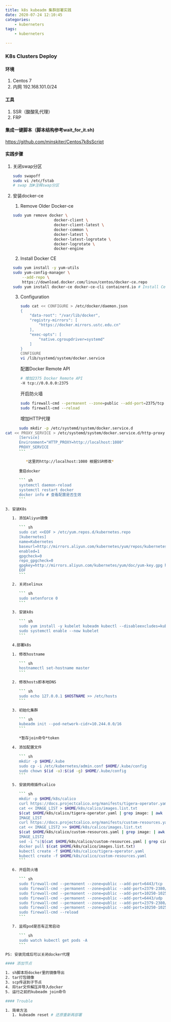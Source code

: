 ```yaml
---
title: k8s kubeadm 集群部署实践
date: 2020-07-24 12:10:45
categories: 
	- kuberneters
tags:
	- kuberneters

---
```


### K8s Clusters Deploy

#### 环境

1. Centos 7
2. 内网 192.168.101.0/24

#### 工具

1. SSR（酸酸乳代理）
2. FRP

#### 集成一键脚本（脚本结构参考wait_for_it.sh)

https://github.com/minskiter/Centos7k8sScript

<!-- more -->

#### 实践步骤

1. 关闭swap分区

   ``` sh
   sudo swapoff
   sudo vi /etc/fstab
   # swap 加#注释swap分区
   ```

2. 安装docker-ce

   1. Remove Older Docker-ce

   ``` sh
   sudo yum remove docker \
                     docker-client \
                     docker-client-latest \
                     docker-common \
                     docker-latest \
                     docker-latest-logrotate \
                     docker-logrotate \
                     docker-engine
   ```

   2. Install Docker CE

   ``` sh
   sudo yum install -y yum-utils
   sudo yum-config-manager \
       --add-repo \
       https://download.docker.com/linux/centos/docker-ce.repo
   sudo yum install docker-ce docker-ce-cli containerd.io # Install Ce # Warning install containerd.io on Centos 8 first
   ```

   3. Configuration

      ``` sh
      sudo cat << CONFIGURE > /etc/docker/daemon.json
      {
          "data-root": "/var/lib/docker",
          "registry-mirrors": [
              "https://docker.mirrors.ustc.edu.cn"
          ],
          "exec-opts": [
              "native.cgroupdriver=systemd"
          ]
      }
      CONFIGURE
      vi /lib/systemd/system/docker.service
      ```

      配置Docker Remote API

      ``` sh
      # 增加2375 Docker Remote API 
      -H tcp://0.0.0.0:2375 
      ```

      开启防火墙

      ``` sh
      sudo firewall-cmd --permanent --zone=public --add-port=2375/tcp
      sudo firewall-cmd --reload
      ```
      
      增加HTTP代理
      
``` sh
      sudo mkdir -p /etc/systemd/system/docker.service.d
cat << PROXY_SERVICE > /etc/systemd/system/docker.service.d/http-proxy.conf
      [Service]
      Environment="HTTP_PROXY=http://localhost:1080"
      PROXY_SERVICE
      ```
      
      ​	  *这里的http://localhost:1080 根据SSR修改*
      
      重启docker
      
      ``` sh
      systemctl daemon-reload
      systemctl restart docker
      docker info # 查看配置是否生效
      ```
   
3. 安装K8s

   1. 添加Aliyun镜像

      ``` sh
      sudo cat <<EOF > /etc/yum.repos.d/kubernetes.repo
      [kubernetes]
      name=Kubernetes
      baseurl=http://mirrors.aliyun.com/kubernetes/yum/repos/kubernetes-el7-x86_64
      enabled=1
      gpgcheck=0
      repo_gpgcheck=0
      gpgkey=http://mirrors.aliyun.com/kubernetes/yum/doc/yum-key.gpg http://mirrors.aliyun.com/kubernetes/yum/doc/rpm-package-key.gpg
      EOF
      ```

   2. 关闭selinux 

      ``` sh
      sudo setenforce 0
      ```

   3. 安装k8s

      ``` sh
      sudo yum install -y kubelet kubeadm kubectl --disableexcludes=kubernetes
      sudo systemctl enable --now kubelet
      ```

   4.部署k8s

   1. 修改hostname

      ``` sh
      hostnamectl set-hostname master
      ```

   2. 修改hosts即本地DNS

      ``` sh
      sudo echo 127.0.0.1 $HOSTNAME >> /etc/hosts
      ```

   3. 初始化集群

      ``` sh
      kubeadm init --pod-network-cidr=10.244.0.0/16
      ```

      *暂存join命令*token

   4. 添加配置文件

      ``` sh
      mkdir -p $HOME/.kube
      sudo cp -i /etc/kubernetes/admin.conf $HOME/.kube/config
      sudo chown $(id -u):$(id -g) $HOME/.kube/config
      ```

   5. 安装网络插件calico

      ``` sh
      mkdir -p $HOME/k8s/calico
      curl https://docs.projectcalico.org/manifests/tigera-operator.yaml -o $HOME/k8s/calico/tigera-operator.yaml
      cat << IMAGE_LIST > $HOME/k8s/calico/images.list.txt
      $(cat $HOME/k8s/calico/tigera-operator.yaml | grep image: | awk '{print $2}')
      IMAGE_LIST
      curl https://docs.projectcalico.org/manifests/custom-resources.yaml -o $HOME/k8s/calico/custom-resources.yaml
      cat << IMAGE_LIST2 >> $HOME/k8s/calico/images.list.txt
      $(cat $HOME/k8s/calico/custom-resources.yaml | grep image: | awk '{print $2}')
      IMAGE_LIST2
      sed -i "s|$(cat $HOME/k8s/calico/custom-resources.yaml | grep cidr | awk '{print $2}')|$CID|g" $HOME/k8s/calico/custom-resources.yaml
      docker pull $(cat $HOME/k8s/calico/images.list.txt)
      kubectl create -f $HOME/k8s/calico/tigera-operator.yaml
      kubectl create -f $HOME/k8s/calico/custom-resources.yaml
      ```

   6. 开启防火墙

      ``` sh
      sudo firewall-cmd --permanent --zone=public --add-port=6443/tcp
      sudo firewall-cmd --permanent --zone=public --add-port=2379-2380/tcp
      sudo firewall-cmd --permanent --zone=public --add-port=10250-10252/tcp
      sudo firewall-cmd --permanent --zone=public --add-port=6443/udp
      sudo firewall-cmd --permanent --zone=public --add-port=2379-2380/udp
      sudo firewall-cmd --permanent --zone=public --add-port=10250-10252/udp
      sudo firewall-cmd --reload
      ```

   7. 监视pod是否有正常启动

      ``` sh
      sudo watch kubectl get pods -A
      ```

PS: 安装完成后可以关闭docker代理

#### 添加节点

1. sh脚本将docker里的镜像导出
2. tar打包镜像
3. scp传送到子节点
4. 将tar文件解压并导入docker
5. 运行之前的kubeadm join命令

#### Trouble

1. 简单方法
   1. kubeadm reset # 还原重新再部署



